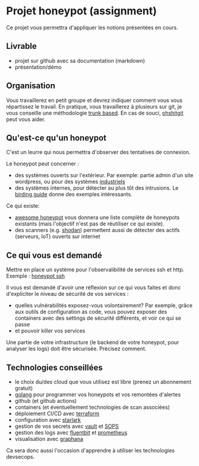 # Projet honeypot (assignment)

Ce projet vous permettra d'appliquer les notions présentées en cours.

## Livrable 

- projet sur github avec sa documentation (markdown)
- présentation/démo

## Organisation

Vous travaillerez en petit groupe et devrez indiquer comment vous vous répartissez le travail.
En pratique, vous travaillerez à plusieurs sur git, je vous conseille une méthodologie [trunk based](https://trunkbaseddevelopment.com/). 
En cas de souci, [ohshitgit](https://ohshitgit.com/) peut vous aider.  

## Qu'est-ce qu'un honeypot

C'est un leurre qui nous permettra d'observer des tentatives de connexion. 

Le honeypot peut concerner : 
- des systèmes ouverts sur l'extérieur. Par exemple: partie admin d'un site wordpress, ou pour des systèmes [industriels](http://conpot.org/)
- des systèmes internes, pour détecter au plus tôt des intrusions. Le [birding guide](http://canary-content.s3-website-us-east-1.amazonaws.com/documents/birding-guide.pdf) donne des exemples intéressants.

Ce qui existe: 
- [awesome honeypot](https://github.com/paralax/awesome-honeypots) vous donnera une liste complète de honeypots existants (mais l'objectif n'est pas de réutiliser ce qui existe). 
- des scanners (e.g. [shodan](https://www.shodan.io/)) permettent aussi de détecter des actifs (serveurs, IoT) ouverts sur internet

## Ce qui vous est demandé

Mettre en place un système pour l'observalibilité de services ssh et http.
Exemple : [honeypot ssh](https://systemoverlord.com/2020/09/04/lessons-learned-from-ssh-credential-honeypots.html)

Il vous est demandé d'avoir une réflexion sur ce qui vous faites et donc d'expliciter le niveau de sécurité de vos services : 
- quelles vulnérabilités exposez-vous volontairement? Par exemple, grâce aux outils de configuration as code, vous pouvez exposer des containers avec des settings de sécurité différents, et voir ce qui se passe
- et pouvoir killer vos services

Une partie de votre infrastructure (le backend de votre honeypot, pour analyser les logs) doit être sécurisée. Précisez comment. 

## Technologies conseillées

- le choix du/des cloud que vous utilisez est libre (prenez un abonnement gratuit)
- [golang](https://golang.org/) pour programmer vos honeypots et vos remontées d'alertes
- github (et github actions)
- containers (et éventuellement technologies de scan associées)
- déploiement CI/CD avec [terraform](https://www.terraform.io/)
- configuration avec [starlark](https://ascode.run/)
- gestion de vos secrets avec [vault](https://www.vaultproject.io/) et [SOPS](https://github.com/mozilla/sops)
- gestion des logs avec [fluentbit](https://fluentbit.io/) et [prometheus](https://prometheus.io/)
- visualisation avec [graphana](https://grafana.com/)

Ca sera donc aussi l'occasion d'apprendre à utiliser les technologies devsecops.
